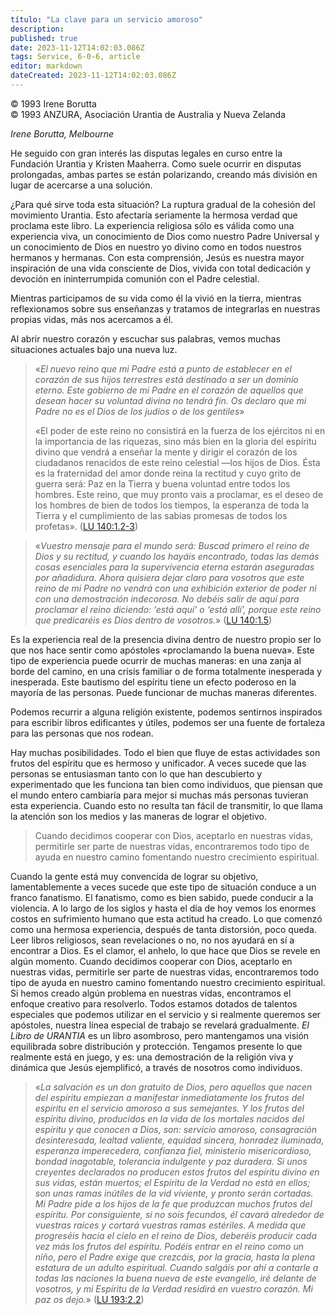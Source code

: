 ```yaml
---
título: "La clave para un servicio amoroso"
description: 
published: true
date: 2023-11-12T14:02:03.086Z
tags: Service, 6-0-6, article
editor: markdown
dateCreated: 2023-11-12T14:02:03.086Z
---
```


<p class="v-card v-sheet theme--light grey lighten-3 px-2 py-1">© 1993 Irene Borutta<br>© 1993 ANZURA, Asociación Urantia de Australia y Nueva Zelanda</p>


_Irene Borutta, Melbourne_

He seguido con gran interés las disputas legales en curso entre la Fundación Urantia y Kristen Maaherra. Como suele ocurrir en disputas prolongadas, ambas partes se están polarizando, creando más división en lugar de acercarse a una solución.

¿Para qué sirve toda esta situación? La ruptura gradual de la cohesión del movimiento Urantia. Esto afectaría seriamente la hermosa verdad que proclama este libro. La experiencia religiosa sólo es válida como una experiencia viva, un conocimiento de Dios como nuestro Padre Universal y un conocimiento de Dios en nuestro yo divino como en todos nuestros hermanos y hermanas. Con esta comprensión, Jesús es nuestra mayor inspiración de una vida consciente de Dios, vivida con total dedicación y devoción en ininterrumpida comunión con el Padre celestial.

Mientras participamos de su vida como él la vivió en la tierra, mientras reflexionamos sobre sus enseñanzas y tratamos de integrarlas en nuestras propias vidas, más nos acercamos a él.

Al abrir nuestro corazón y escuchar sus palabras, vemos muchas situaciones actuales bajo una nueva luz.

> «_El nuevo reino que mi Padre está a punto de establecer en el corazón de sus hijos terrestres está destinado a ser un dominio eterno. Este gobierno de mi Padre en el corazón de aquellos que desean hacer su voluntad divina no tendrá fin. Os declaro que mi Padre no es el Dios de los judíos o de los gentiles_» 
> 
> «El poder de este reino no consistirá en la fuerza de los ejércitos ni en la importancia de las riquezas, sino más bien en la gloria del espíritu divino que vendrá a enseñar la mente y dirigir el corazón de los ciudadanos renacidos de este reino celestial —los hijos de Dios. Ésta es la fraternidad del amor donde reina la rectitud y cuyo grito de guerra será: Paz en la Tierra y buena voluntad entre todos los hombres. Este reino, que muy pronto vais a proclamar, es el deseo de los hombres de bien de todos los tiempos, la esperanza de toda la Tierra y el cumplimiento de las sabias promesas de todos los profetas». ([LU 140:1.2-3](/es/The_Urantia_Book/140#p1_2))

> «_Vuestro mensaje para el mundo será: Buscad primero el reino de Dios y su rectitud, y cuando los hayáis encontrado, todas las demás cosas esenciales para la supervivencia eterna estarán aseguradas por añadidura. Ahora quisiera dejar claro para vosotros que este reino de mi Padre no vendrá con una exhibición exterior de poder ni con una demostración indecorosa. No debéis salir de aquí para proclamar el reino diciendo: ‘está aquí’ o ‘está allí’, porque este reino que predicaréis es Dios dentro de vosotros._» ([LU 140:1.5](/es/The_Urantia_Book/140#p1_5))

Es la experiencia real de la presencia divina dentro de nuestro propio ser lo que nos hace sentir como apóstoles «proclamando la buena nueva». Este tipo de experiencia puede ocurrir de muchas maneras: en una zanja al borde del camino, en una crisis familiar o de forma totalmente inesperada y inesperada. Este bautismo del espíritu tiene un efecto poderoso en la mayoría de las personas. Puede funcionar de muchas maneras diferentes.

Podemos recurrir a alguna religión existente, podemos sentirnos inspirados para escribir libros edificantes y útiles, podemos ser una fuente de fortaleza para las personas que nos rodean.

Hay muchas posibilidades. Todo el bien que fluye de estas actividades son frutos del espíritu que es hermoso y unificador. A veces sucede que las personas se entusiasman tanto con lo que han descubierto y experimentado que les funciona tan bien como individuos, que piensan que el mundo entero cambiaría para mejor si muchas más personas tuvieran esta experiencia. Cuando esto no resulta tan fácil de transmitir, lo que llama la atención son los medios y las maneras de lograr el objetivo.

> Cuando decidimos cooperar con Dios, aceptarlo en nuestras vidas, permitirle ser parte de nuestras vidas, encontraremos todo tipo de ayuda en nuestro camino fomentando nuestro crecimiento espiritual.

Cuando la gente está muy convencida de lograr su objetivo, lamentablemente a veces sucede que este tipo de situación conduce a un franco fanatismo. El fanatismo, como es bien sabido, puede conducir a la violencia. A lo largo de los siglos y hasta el día de hoy vemos los enormes costos en sufrimiento humano que esta actitud ha creado. Lo que comenzó como una hermosa experiencia, después de tanta distorsión, poco queda. Leer libros religiosos, sean revelaciones o no, no nos ayudará en sí a encontrar a Dios. Es el clamor, el anhelo, lo que hace que Dios se revele en algún momento. Cuando decidimos cooperar con Dios, aceptarlo en nuestras vidas, permitirle ser parte de nuestras vidas, encontraremos todo tipo de ayuda en nuestro camino fomentando nuestro crecimiento espiritual. Si hemos creado algún problema en nuestras vidas, encontramos el enfoque creativo para resolverlo. Todos estamos dotados de talentos especiales que podemos utilizar en el servicio y si realmente queremos ser apóstoles, nuestra línea especial de trabajo se revelará gradualmente. _El Libro de URANTIA_ es un libro asombroso, pero mantengamos una visión equilibrada sobre distribución y protección. Tengamos presente lo que realmente está en juego, y es: una demostración de la religión viva y dinámica que Jesús ejemplificó, a través de nosotros como individuos.

> «_La salvación es un don gratuito de Dios, pero aquellos que nacen del espíritu empiezan a manifestar inmediatamente los frutos del espíritu en el servicio amoroso a sus semejantes. Y los frutos del espíritu divino, producidos en la vida de los mortales nacidos del espíritu y que conocen a Dios, son: servicio amoroso, consagración desinteresada, lealtad valiente, equidad sincera, honradez iluminada, esperanza imperecedera, confianza fiel, ministerio misericordioso, bondad inagotable, tolerancia indulgente y paz duradera. Si unos creyentes declarados no producen estos frutos del espíritu divino en sus vidas, están muertos; el Espíritu de la Verdad no está en ellos; son unas ramas inútiles de la vid viviente, y pronto serán cortadas. Mi Padre pide a los hijos de la fe que produzcan muchos frutos del espíritu. Por consiguiente, si no sois fecundos, él cavará alrededor de vuestras raíces y cortará vuestras ramas estériles. A medida que progreséis hacia el cielo en el reino de Dios, deberéis producir cada vez más los frutos del espíritu. Podéis entrar en el reino como un niño, pero el Padre exige que crezcáis, por la gracia, hasta la plena estatura de un adulto espiritual. Cuando salgáis por ahí a contarle a todas las naciones la buena nueva de este evangelio, iré delante de vosotros, y mi Espíritu de la Verdad residirá en vuestro corazón. Mi paz os dejo._» ([LU 193:2.2](/es/The_Urantia_Book/193#p2_2))

